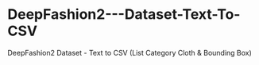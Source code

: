 # DeepFashion2---Dataset-Text-To-CSV
DeepFashion2 Dataset - Text to CSV (List Category Cloth &amp; Bounding Box)
